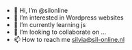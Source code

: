 - 👋 Hi, I’m @silonline
- 👀 I’m interested in Wordpress websites 
- 🌱 I’m currently learning js
- 💞️ I’m looking to collaborate on ...
- 📫 How to reach me silvia@sil-online.nl

<!---
silonline/silonline is a ✨ special ✨ repository because its `README.md` (this file) appears on your GitHub profile.
You can click the Preview link to take a look at your changes.
--->
